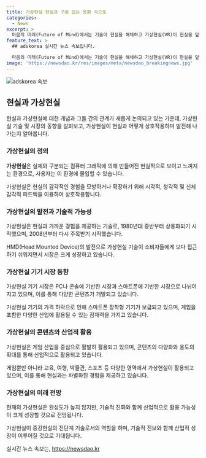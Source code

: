 ```yaml
---
title: 가상현실 현실과 구분 없는 몽환 속으로
categories:
  - News
excerpt: >
  마음의 미래(Future of Mind)에서는 기술이 현실을 해체하고 가상현실(VR)이 현실을 덮어쓴다고 주장한다. 하지만 가상현실은 아직 완성형이 아니며, 무게, 사용 편의성, 확장성 등 다양한 제약이 존재한다. 2018년에는 시장이 성장할 것으로 예측되지만, 아직까지는 콘텐츠와 기술 발전의 부족으로 완성도가 떨어진다. 이에 VR은 AR의 전초 기술로서 의미를 가질 가능성도 있으며, 3D와 같이 독립적인 시장을 형성하지 못할 수도 있다. 기술적 한계와 인프라의 미비함을 고려할 때, 현실과 가상현실 사이의 스펙트럼에서 적절한 위치를 찾는 것이 중요하다.  - VR의 현실적인 가능성과 제약에 대한 블로터 후원기사 내용 요약
feature_text: >
  ## adskorea 실시간 뉴스 속보입니다.

  마음의 미래(Future of Mind)에서는 기술이 현실을 해체하고 가상현실(VR)이 현실을 덮어쓴다고 주장한다. 하지만 가상현실은 아직 완성형이 아니며, 무게, 사용 편의성, 확장성 등 다양한 제약이 존재한다. 2018년에는 시장이 성장할 것으로 예측되지만, 아직까지는 콘텐츠와 기술 발전의 부족으로 완성도가 떨어진다. 이에 VR은 AR의 전초 기술로서 의미를 가질 가능성도 있으며, 3D와 같이 독립적인 시장을 형성하지 못할 수도 있다. 기술적 한계와 인프라의 미비함을 고려할 때, 현실과 가상현실 사이의 스펙트럼에서 적절한 위치를 찾는 것이 중요하다.  - VR의 현실적인 가능성과 제약에 대한 블로터 후원기사 내용 요약
image: 'https://newsdao.kr/res/images/meta/newsdao_breakingnews.jpg'
---
```


<p><img src="https://newsdao.kr/res/images/meta/newsdao_breakingnews.jpg" alt="adskorea 속보" /></p>

<h2 data-ke-size="size26">현실과 가상현실</h2>

<p data-ke-size="size16">현실과 가상현실에 대한 개념과 그들 간의 관계가 새롭게 논의되고 있는 가운데, 가상현실 기술 및 시장의 동향을 살펴보고, 가상현실이 현실과 어떻게 상호작용하며 발전해 나가는지 알아봅니다.</p>

<h3><b>가상현실의 정의</b></h3>

<p data-ke-size="size16"><b>가상현실</b>은 실제와 구분되는 컴퓨터 그래픽에 의해 만들어진 현실적으로 보이고 느껴지는 환경으로, 사용자는 이 환경에 몰입할 수 있습니다.</p>

<p data-ke-size="size16">가상현실은 현실의 감각적인 경험을 모방하거나 확장하기 위해 시각적, 청각적 및 신체 감각적 피드백을 이용하여 상호작용합니다.</p>

<h3><b>가상현실의 발전과 기술적 가능성</b></h3>

<p data-ke-size="size16">가상현실은 현실과 가까운 경험을 제공하는 기술로, 1980년대 중반부터 상용화되기 시작했으며, 2008년부터 다시 주목받기 시작했습니다.</p>

<p data-ke-size="size16">HMD(Head Mounted Device)의 발전으로 가상현실 기술이 소비자들에게 보다 접근하기 쉬워지면서 시장은 크게 성장하고 있습니다.</p>

<h3><b>가상현실 기기 시장 동향</b></h3>

<p data-ke-size="size16">가상현실 기기 시장은 PC나 콘솔에 기반한 시장과 스마트폰에 기반한 시장으로 나뉘어지고 있으며, 이를 통해 다양한 콘텐츠가 개발되고 있습니다.</p>

<p data-ke-size="size16">가상현실 기기의 가격 하락으로 인해 스마트폰 장착형 기기가 보급되고 있으며, 게임을 포함한 다양한 산업에 활용될 수 있는 잠재력을 가지고 있습니다.</p>

<h3><b>가상현실의 콘텐츠와 산업적 활용</b></h3>

<p data-ke-size="size16">가상현실은 게임 산업을 중심으로 활발히 활용되고 있으며, 콘텐츠의 다양화와 용도의 확대를 통해 산업적으로 활용되고 있습니다.</p>

<p data-ke-size="size16">게임뿐만 아니라 교육, 여행, 박물관, 스포츠 등 다양한 영역에서 가상현실이 활용되고 있으며, 이를 통해 현실과는 차별화된 경험을 제공하고 있습니다.</p>

<h3><b>가상현실의 미래 전망</b></h3>

<p data-ke-size="size16">현재의 가상현실은 완성도가 높지 않지만, 기술적 진화와 함께 산업적으로 활용 가능성이 크게 성장할 것으로 전망됩니다.</p>

<p data-ke-size="size16">가상현실이 증강현실의 전단계 기술로서의 역할을 하며, 기술적 진보와 함께 산업적 성장이 이루어질 것으로 기대됩니다.</p>
실시간 뉴스 속보는, <a href="https://newsdao.kr" rel="dofollow">https://newsdao.kr</a>


